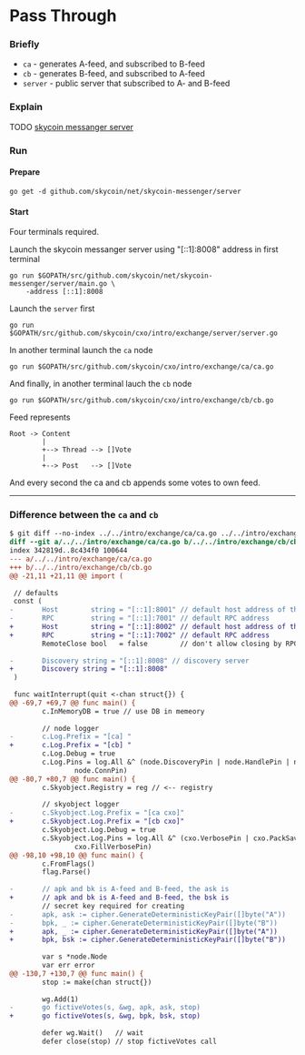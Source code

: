 Pass Through
============


### Briefly

- `ca` - generates A-feed, and subscribed to B-feed
- `cb` - generates B-feed, and subscribed to A-feed
- `server` - public server that subscribed to A- and B-feed

### Explain

TODO [skycoin messanger
server](https://github.com/skycoin/net/tree/master/skycoin-messenger/server)

### Run

#### Prepare

```
go get -d github.com/skycoin/net/skycoin-messenger/server
```

#### Start

Four terminals required.

Launch the skycoin messanger server using "[::1]:8008" address in first terminal
```
go run $GOPATH/src/github.com/skycoin/net/skycoin-messenger/server/main.go \
    -address [::1]:8008
```

Launch the `server` first
```
go run $GOPATH/src/github.com/skycoin/cxo/intro/exchange/server/server.go
```

In another terminal launch the `ca` node
```
go run $GOPATH/src/github.com/skycoin/cxo/intro/exchange/ca/ca.go
```

And finally, in another terminal lauch the `cb` node
```
go run $GOPATH/src/github.com/skycoin/cxo/intro/exchange/cb/cb.go
```

Feed represents
```
Root -> Content
        |
        +--> Thread --> []Vote
        |
        +--> Post   --> []Vote
```
And every second the ca and cb appends some votes to own feed.

---


### Difference between the `ca` and `cb`

```diff
$ git diff --no-index ../../intro/exchange/ca/ca.go ../../intro/exchange/cb/cb.go
diff --git a/../../intro/exchange/ca/ca.go b/../../intro/exchange/cb/cb.go
index 342819d..8c434f0 100644
--- a/../../intro/exchange/ca/ca.go
+++ b/../../intro/exchange/cb/cb.go
@@ -21,11 +21,11 @@ import (
 
 // defaults
 const (
-       Host        string = "[::1]:8001" // default host address of the server
-       RPC         string = "[::1]:7001" // default RPC address
+       Host        string = "[::1]:8002" // default host address of the server
+       RPC         string = "[::1]:7002" // default RPC address
        RemoteClose bool   = false        // don't allow closing by RPC by default
 
-       Discovery string = "[::1]:8008" // discovery server
+       Discovery string = "[::1]:8008"
 )
 
 func waitInterrupt(quit <-chan struct{}) {
@@ -69,7 +69,7 @@ func main() {
        c.InMemoryDB = true // use DB in memeory
 
        // node logger
-       c.Log.Prefix = "[ca] "
+       c.Log.Prefix = "[cb] "
        c.Log.Debug = true
        c.Log.Pins = log.All &^ (node.DiscoveryPin | node.HandlePin | node.FillPin |
                node.ConnPin)
@@ -80,7 +80,7 @@ func main() {
        c.Skyobject.Registry = reg // <-- registry
 
        // skyobject logger
-       c.Skyobject.Log.Prefix = "[ca cxo]"
+       c.Skyobject.Log.Prefix = "[cb cxo]"
        c.Skyobject.Log.Debug = true
        c.Skyobject.Log.Pins = log.All &^ (cxo.VerbosePin | cxo.PackSavePin |
                cxo.FillVerbosePin)
@@ -98,10 +98,10 @@ func main() {
        c.FromFlags()
        flag.Parse()
 
-       // apk and bk is A-feed and B-feed, the ask is
+       // apk and bk is A-feed and B-feed, the bsk is
        // secret key required for creating
-       apk, ask := cipher.GenerateDeterministicKeyPair([]byte("A"))
-       bpk, _ := cipher.GenerateDeterministicKeyPair([]byte("B"))
+       apk, _ := cipher.GenerateDeterministicKeyPair([]byte("A"))
+       bpk, bsk := cipher.GenerateDeterministicKeyPair([]byte("B"))
 
        var s *node.Node
        var err error
@@ -130,7 +130,7 @@ func main() {
        stop := make(chan struct{})
 
        wg.Add(1)
-       go fictiveVotes(s, &wg, apk, ask, stop)
+       go fictiveVotes(s, &wg, bpk, bsk, stop)
 
        defer wg.Wait()   // wait
        defer close(stop) // stop fictiveVotes call
```